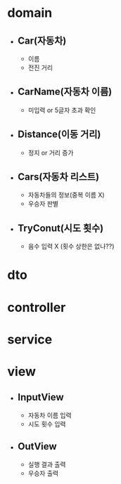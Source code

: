 # domain
- ## Car(자동차) ##
    - 이름
    - 전진 거리

- ## CarName(자동차 이름) ##
    - 미입력 or 5글자 초과 확인

- ## Distance(이동 거리) ##
    - 정지 or 거리 증가

- ## Cars(자동차 리스트) ##
    - 자동차들의 정보(중복 이름 X)
    - 우승자 판별

- ## TryConut(시도 횟수) ##
    - 음수 입력 X (횟수 상한은 없나??)

# dto

# controller

# service

# view
- ## InputView ##
    - 자동차 이름 입력
    - 시도 횟수 입력

- ## OutView ##
    - 실행 결과 출력
    - 우승자 출력